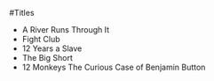 #Titles

- A River Runs Through It
- Fight Club
- 12 Years a Slave
- The Big Short
- 12 Monkeys
The Curious Case of Benjamin Button
